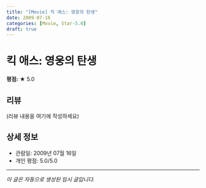 ```yaml
---
title: "[Movie] 킥 애스: 영웅의 탄생"
date: 2009-07-16
categories: [Movie, Star-5.0]
draft: true
---
```


# 킥 애스: 영웅의 탄생

**평점:** ★ 5.0

## 리뷰

(리뷰 내용을 여기에 작성하세요)

## 상세 정보

- 관람일: 2009년 07월 16일
- 개인 평점: 5.0/5.0

---

*이 글은 자동으로 생성된 임시 글입니다.*
